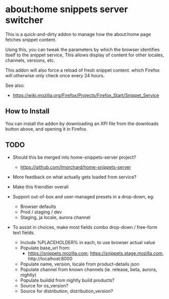 # about:home snippets server switcher

This is a quick-and-dirty addon to manage how the about:home page fetches
snippet content. 

Using this, you can tweak the parameters by which the browser identifies itself
to the snippet service, This allows display of content for other locales,
channels, versions, etc.

This addon will also force a reload of fresh snippet content. which Firefox
will otherwise only check once every 24 hours.

See also:

* <https://wiki.mozilla.org/Firefox/Projects/Firefox_Start/Snippet_Service>

## How to Install

You can install the addon by downloading an XPI file from the downloads button above, and opening it in Firefox.

## TODO

* Should this be merged into home-snippets-server project?
    * <https://github.com/lmorchard/home-snippets-server>

* More feedback on what actually gets loaded from service?

* Make this friendlier overall

* Support out-of-box and user-managed presets in a drop-down, eg:
    * Browser defaults
    * Prod / staging / dev
    * Staging, ja locale, aurora channel

* To assist in choices, make most fields combo drop-down / free-form text fields.
    * Include %PLACEHOLDER% in each, to use browser actual value
    * Populate base_url from:
        * https://snippets.mozilla.com; https://snippets.stage.mozilla.com, http://localhost:8000
    * Populate name, version, locale from product-details json
    * Populate channel from known channels (ie. release, beta, aurora, nightly)
    * Populate buildid from nightly build products?
    * Source for os_version?
    * Source for distribution, distribution_version?

